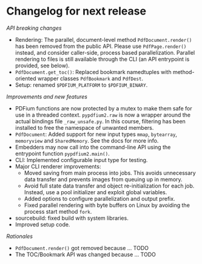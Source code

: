<!-- SPDX-FileCopyrightText: 2023 geisserml <geisserml@gmail.com> -->
<!-- SPDX-License-Identifier: CC-BY-4.0 -->

<!-- List character: dash (-) -->

# Changelog for next release

*API breaking changes*
- Rendering: The parallel, document-level method `PdfDocument.render()` has been removed from the public API.
  Please use `PdfPage.render()` instead, and consider caller-side, process based parallelization.
  Parallel rendering to files is still available through the CLI (an API entrypoint is provided, see below).
- `PdfDocument.get_toc()`: Replaced bookmark namedtuples with method-oriented wrapper classes `PdfBookmark` and `PdfDest`.
- Setup: renamed `$PDFIUM_PLATFORM` to `$PDFIUM_BINARY`.

*Improvements and new features*
- PDFium functions are now protected by a mutex to make them safe for use in a threaded context.
  `pypdfium2.raw` is now a wrapper around the actual bindings file `_raw_unsafe.py`.
  In this course, filtering has been installed to free the namespace of unwanted members.
- `PdfDocument`: Added support for new input types `mmap`, `bytearray`, `memoryview` and `SharedMemory`. See the docs for more info.
- Embedders may now call into the command-line API using the entrypoint function `pypdfium2.main()`.
- CLI: Implemented configurable input type for testing.
- Major CLI renderer improvements:
  * Moved saving from main process into jobs. This avoids unnecessary data transfer and prevents images from queuing up in memory.
  * Avoid full state data transfer and object re-initialization for each job. Instead, use a pool initializer and exploit global variables.
  * Added options to configure parallelization and output prefix.
  * Fixed parallel rendering with byte buffers on Linux by avoiding the process start method `fork`.
- sourcebuild: fixed build with system libraries.
- Improved setup code.

*Rationales*
- `PdfDocument.render()` got removed because ... TODO
- The TOC/Bookmark API was changed because ... TODO

